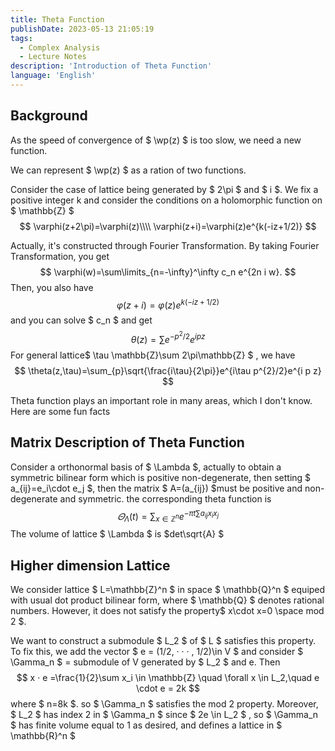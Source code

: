 ```yaml
---
title: Theta Function
publishDate: 2023-05-13 21:05:19
tags:
  - Complex Analysis
  - Lecture Notes
description: 'Introduction of Theta Function'
language: 'English'
---
```


## Background

As the speed of convergence of $ \wp(z) $ is too slow, we need a new function.

We can represent $ \wp(z) $ as a ration of two functions.

Consider the case of lattice being generated by $ 2\pi $ and $ i $. We fix a positive integer k and consider the conditions on a holomorphic function on $ \mathbb{Z} $
$$
    \varphi(z+2\pi)=\varphi(z)\\\\
    \varphi(z+i)=\varphi(z)e^{k(-iz+1/2)}
$$

Actually, it's constructed through Fourier Transformation. By taking Fourier Transformation, you get
$$
\varphi(w)=\sum\limits_{n=-\infty}^\infty c_n e^{2n i w}.
$$
Then, you also have
$$
\varphi(z+i)=\varphi(z)e^{k(-iz+1/2)}
$$
and you can solve $ c_n $ and get $$
    \theta(z)=\sum e^{-p^2/2}e^{ipz}
$$
For general lattice$ \tau \mathbb{Z}\sum 2\pi\mathbb{Z} $ , we have$$
    \theta(z,\tau)=\sum_{p}\sqrt{\frac{i\tau}{2\pi}}e^{i\tau p^{2}/2}e^{i p z}
$$

Theta function plays an important role in many areas, which I don't know. Here are some fun facts

## Matrix Description of Theta Function

Consider a orthonormal basis of $ \Lambda $, actually to obtain a symmetric bilinear form which is positive non-degenerate, then setting $ a_{ij}=e_i\cdot e_j $, then the matrix $ A=(a_{ij}) $must be positive and non-degenerate and symmetric. the corresponding theta function is  
$$
    \varTheta_{\Lambda}(t)=\sum_{x\in \mathbb{Z}^{n}}e^{-\pi t\sum a_{ij}x_ix_j}
$$
The volume of lattice $ \Lambda $ is $det\sqrt{A} $

## Higher dimension Lattice

We consider lattice $ L=\mathbb{Z}^n $ in space $ \mathbb{Q}^n $ equiped with usual dot product bilinear form, where $ \mathbb{Q} $ denotes rational numbers. However, it does not satisfy the property$ x\cdot x=0 \space mod 2 $.

We want to construct a submodule $ L_2 $ of $ L $ satisfies this property.
To fix this, we add the vector $ e = (1/2, · · · , 1/2)\in V  $ and consider $ \Gamma_n $ = submodule of V generated by $ L_2 $  and e. Then
$$
    x · e =\frac{1}{2}\sum x_i \in \mathbb{Z} \quad \forall x \in L_2,\quad e \cdot e = 2k
$$
where $ n=8k $.
so $ \Gamma_n $  satisfies the mod 2 property. Moreover, $ L_2 $  has index 2 in $ \Gamma_n $ since $ 2e \in L_2 $ , so $ \Gamma_n $ has finite volume equal to 1 as desired, and defines a lattice in $ \mathbb{R}^n $
